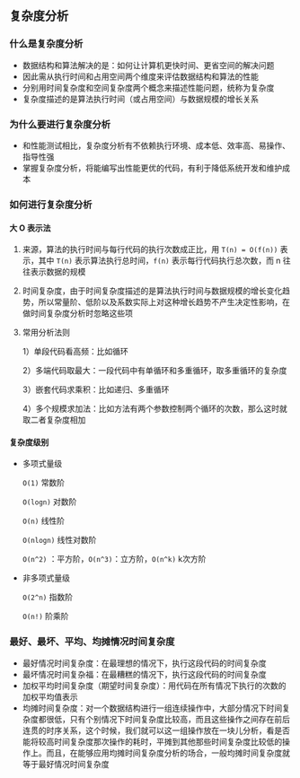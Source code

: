 ## 复杂度分析

### 什么是复杂度分析

* 数据结构和算法解决的是：如何让计算机更快时间、更省空间的解决问题
* 因此需从执行时间和占用空间两个维度来评估数据结构和算法的性能
* 分别用时间复杂度和空间复杂度两个概念来描述性能问题，统称为复杂度
* 复杂度描述的是算法执行时间（或占用空间）与数据规模的增长关系

### 为什么要进行复杂度分析

* 和性能测试相比，复杂度分析有不依赖执行环境、成本低、效率高、易操作、指导性强
* 掌握复杂度分析，将能编写出性能更优的代码，有利于降低系统开发和维护成本

### 如何进行复杂度分析

#### 大 O 表示法

1. 来源，算法的执行时间与每行代码的执行次数成正比，用 `T(n) = O(f(n))` 表示，其中 `T(n)` 表示算法执行总时间，`f(n)` 表示每行代码执行总次数，而 n 往往表示数据的规模

2. 时间复杂度，由于时间复杂度描述的是算法执行时间与数据规模的增长变化趋势，所以常量阶、低阶以及系数实际上对这种增长趋势不产生决定性影响，在做时间复杂度分析时忽略这些项

3. 常用分析法则

   1）单段代码看高频：比如循环

   2）多端代码取最大：一段代码中有单循环和多重循环，取多重循环的复杂度

   3）嵌套代码求乘积：比如递归、多重循环

   4）多个规模求加法：比如方法有两个参数控制两个循环的次数，那么这时就取二者复杂度相加

#### 复杂度级别

* 多项式量级

  `O(1)` 常数阶

  `O(logn)` 对数阶

  `O(n)` 线性阶

  `O(nlogn)` 线性对数阶

  `O(n^2)`   ：平方阶，`O(n^3)`：立方阶，`O(n^k)` k次方阶

* 非多项式量级

  `O(2^n)` 指数阶

  `O(n!)` 阶乘阶

### 最好、最坏、平均、均摊情况时间复杂度

* 最好情况时间复杂度：在最理想的情况下，执行这段代码的时间复杂度
* 最坏情况时间复杂福：在最糟糕的情况下，执行这段代码的时间复杂度
* 加权平均时间复杂度（期望时间复杂度）：用代码在所有情况下执行的次数的加权平均值表示
* 均摊时间复杂度：对一个数据结构进行一组连续操作中，大部分情况下时间复杂度都很低，只有个别情况下时间复杂度比较高，而且这些操作之间存在前后连贯的时序关系，这个时候，我们就可以这一组操作放在一块儿分析，看是否能将较高时间复杂度那次操作的耗时，平摊到其他那些时间复杂度比较低的操作上。而且，在能够应用均摊时间复杂度分析的场合，一般均摊时间复杂度就等于最好情况时间复杂度